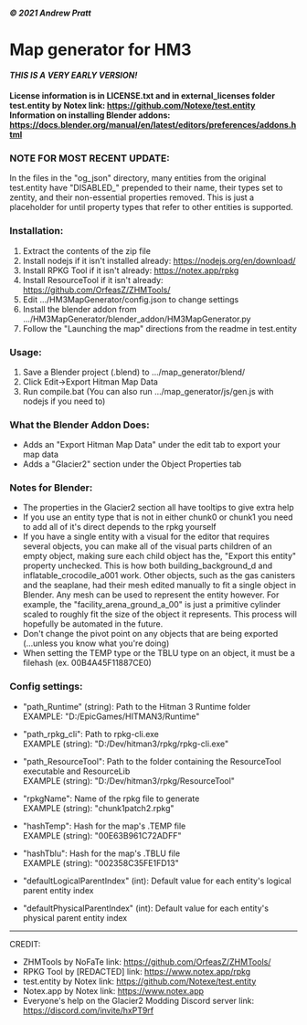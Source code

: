 ##### © 2021 Andrew Pratt

# Map generator for HM3


#### ***THIS IS A VERY EARLY VERSION!***

**License information is in LICENSE.txt and in external_licenses folder</br>
test.entity by Notex link: https://github.com/Notexe/test.entity</br>
Information on installing Blender addons: https://docs.blender.org/manual/en/latest/editors/preferences/addons.html**


### NOTE FOR MOST RECENT UPDATE:
   In the files in the "og_json" directory, many entities from the original test.entity have "DISABLED_" prepended to their name, their types set to
zentity, and their non-essential properties removed. This is just a placeholder for until property types that refer to other entities is supported.


### Installation:
1. Extract the contents of the zip file
2. Install nodejs if it isn't installed already: https://nodejs.org/en/download/
3. Install RPKG Tool if it isn't already: https://notex.app/rpkg
4. Install ResourceTool if it isn't already: https://github.com/OrfeasZ/ZHMTools/
5. Edit .../HM3MapGenerator/config.json to change settings
6. Install the blender addon from .../HM3MapGenerator/blender_addon/HM3MapGenerator.py
7. Follow the "Launching the map" directions from the readme in test.entity
	
	
### Usage:
1. Save a Blender project (.blend) to .../map_generator/blend/
2. Click Edit->Export Hitman Map Data
3. Run compile.bat
	(You can also run .../map_generator/js/gen.js with nodejs if you need to)
	
	
### What the Blender Addon Does:
- Adds an "Export Hitman Map Data" under the edit tab to export your map data
- Adds a "Glacier2" section under the Object Properties tab
	
	
### Notes for Blender:
- The properties in the Glacier2 section all have tooltips to give extra help
- If you use an entity type that is not in either chunk0 or chunk1 you need to add all of it's direct depends to the rpkg yourself
- If you have a single entity with a visual for the editor that requires several objects, you can make all of the visual
	parts children of an empty object, making sure each child object has the, "Export this entity" property unchecked. This is how both building_background_d
	and inflatable_crocodile_a001 work. Other objects, such as the gas canisters and the seaplane, had their mesh edited manually to fit a single object in Blender.
	Any mesh can be used to represent the entity however. For example, the "facility_arena_ground_a_00" is just a primitive cylinder scaled to roughly fit
	the size of the object it represents. This process will hopefully be automated in the future.
- Don't change the pivot point on any objects that are being exported (...unless you know what you're doing)
- When setting the TEMP type or the TBLU type on an object, it must be a filehash (ex. 00B4A45F11887CE0)
	
	
### Config settings:
- "path_Runtime" (string): Path to the Hitman 3 Runtime folder</br>
EXAMPLE: "D:/EpicGames/HITMAN3/Runtime"
	
- "path_rpkg_cli": Path to rpkg-cli.exe</br>
EXAMPLE (string): "D:/Dev/hitman3/rpkg/rpkg-cli.exe"

- "path_ResourceTool": Path to the folder containing the ResourceTool executable and ResourceLib</br>
EXAMPLE (string): "D:/Dev/hitman3/rpkg/ResourceTool"

- "rpkgName": Name of the rpkg file to generate</br>
EXAMPLE (string): "chunk1patch2.rpkg"

- "hashTemp": Hash for the map's .TEMP file</br>
EXAMPLE (string): "00E63B961C72ADFF"

- "hashTblu": Hash for the map's .TBLU file</br>
EXAMPLE (string): "002358C35FE1FD13"
	
- "defaultLogicalParentIndex" (int): Default value for each entity's logical parent entity index</br>

- "defaultPhysicalParentIndex" (int): Default value for each entity's physical parent entity index</br>
	
***
	
CREDIT:
- ZHMTools by NoFaTe
	link: https://github.com/OrfeasZ/ZHMTools/
- RPKG Tool by [REDACTED]
	link: https://www.notex.app/rpkg
- test.entity by Notex
	link: https://github.com/Notexe/test.entity
- Notex.app by Notex
	link: https://www.notex.app
- Everyone's help on the Glacier2 Modding Discord server
	link: https://discord.com/invite/hxPT9rf
